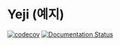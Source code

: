 # Yeji (예지)

[![codecov](https://codecov.io/gh/0x00b1/yeji/graph/badge.svg?token=YNIXSAZ333)](https://codecov.io/gh/0x00b1/yeji) [![Documentation Status](https://readthedocs.org/projects/yeji/badge/?version=latest)](https://yeji.readthedocs.io/en/latest/?badge=latest)
